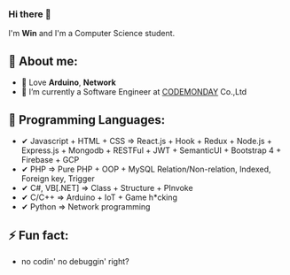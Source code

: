 ### Hi there 👋

I'm **Win** and I'm a Computer Science student.

🧑 About me:
----------
- 💚 Love **Arduino**, **Network**
- 🌱 I’m currently a Software Engineer at <a href="https://www.condemonday.com">CODEMONDAY</a> Co.,Ltd

💠 Programming Languages:
----------
- ✔ Javascript + HTML + CSS => React.js + Hook + Redux + Node.js + Express.js + Mongodb + RESTFul + JWT + SemanticUI + Bootstrap 4 + Firebase + GCP
- ✔ PHP => Pure PHP + OOP + MySQL Relation/Non-relation, Indexed, Foreign key, Trigger
- ✔ C#, VB[.NET] => Class + Structure + PInvoke
- ✔ C/C++ => Arduino + IoT + Game h*cking
- ✔ Python => Network programming

⚡ Fun fact:
----------
- no codin' no debuggin' right?
<!--
**stpwin/stpwin** is a ✨ _special_ ✨ repository because its `README.md` (this file) appears on your GitHub profile.

Here are some ideas to get you started:

- 🔭 I’m currently working on ...
- 🌱 I’m currently learning ...
- 👯 I’m looking to collaborate on ...
- 🤔 I’m looking for help with ...
- 💬 Ask me about ...
- 📫 How to reach me: ...
- 😄 Pronouns: ...
- ⚡ Fun fact: ...
-->
